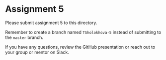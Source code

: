 # Assignment 5

Please submit assignment 5 to this directory.

Remember to create a branch named `TSholokhova-5` 
instead of submitting to the `master` branch.

If you have any questions, review the GitHub presentation or reach
out to your group or mentor on Slack.
